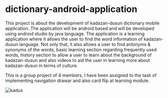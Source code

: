 # dictionary-android-application

This project is about the development of kadazan-dusun dictionary mobile application. The application will be android based and will be developed using android studio by java language. The application is a learning application where it allows the user to find the word information of kadazan-dusun language. Not only that, it also allows a user to find antonyms & synonyms of the words, basic learning section regarding frequently used words, history section to allow a user to learn about the background of kadazan-dusun and also videos to aid the user in learning more about kadazan-dusun in terms of culture.

This is a group project of 4 members, I have been assigned to the task of implementing navigation drawar and also card flip at learning module. 


![kadus](https://user-images.githubusercontent.com/21165598/39315927-6ee695b4-49aa-11e8-8858-b4698d861924.gif)
